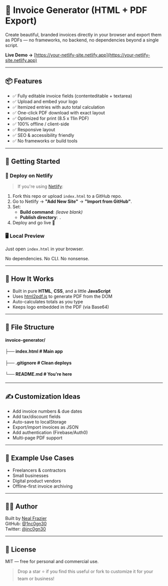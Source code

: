 # 🧾 Invoice Generator (HTML + PDF Export)

Create beautiful, branded invoices directly in your browser and export them as PDFs — no frameworks, no backend, no dependencies beyond a single script.

**Live Demo →** [https://your-netlify-site.netlify.app](https://your-netlify-site.netlify.app)

---

## 📦 Features

- ✅ Fully editable invoice fields (contenteditable + textarea)
- ✅ Upload and embed your logo
- ✅ Itemized entries with auto total calculation
- ✅ One-click PDF download with exact layout
- ✅ Optimized for print (8.5 x 11in PDF)
- ✅ 100% offline / client-side
- ✅ Responsive layout
- ✅ SEO & accessibility friendly
- ✅ No frameworks or build tools

---

## 🚀 Getting Started

### 🔗 Deploy on Netlify

> If you're using [Netlify](https://netlify.com):

1. Fork this repo or upload `index.html` to a GitHub repo.
2. Go to Netlify → **"Add New Site"** → **"Import from GitHub"**.
3. Set:
   - **Build command**: *(leave blank)*
   - **Publish directory**: `.`
4. Deploy and go live 🎉

### 🖥 Local Preview

Just open `index.html` in your browser.

No dependencies. No CLI. No nonsense.

---

## 🧠 How It Works

- Built in pure **HTML**, **CSS**, and a little **JavaScript**
- Uses [html2pdf.js](https://github.com/eKoopmans/html2pdf) to generate PDF from the DOM
- Auto-calculates totals as you type
- Keeps logo embedded in the PDF (via Base64)

---

## 📁 File Structure

#### invoice-generator/
#### ├── index.html # Main app
#### ├── .gitignore # Clean deploys
#### └── README.md # You're here


---

## ✍️ Customization Ideas

- Add invoice numbers & due dates
- Add tax/discount fields
- Auto-save to localStorage
- Export/import invoices as JSON
- Add authentication (Firebase/Auth0)
- Multi-page PDF support

---

## 🧾 Example Use Cases

- Freelancers & contractors
- Small businesses
- Digital product vendors
- Offline-first invoice archiving

---

## 🧑‍💻 Author

Built by [Neal Frazier](https://nealfrazier.tech)  
GitHub: [@1nc0gn30](https://github.com/1nc0gn30)  
Twitter: [@inc0gn30](https://twitter.com/inc0gn30)

---

## 📄 License

MIT — free for personal and commercial use.

> Drop a star ⭐ if you find this useful or fork to customize it for your team or business!